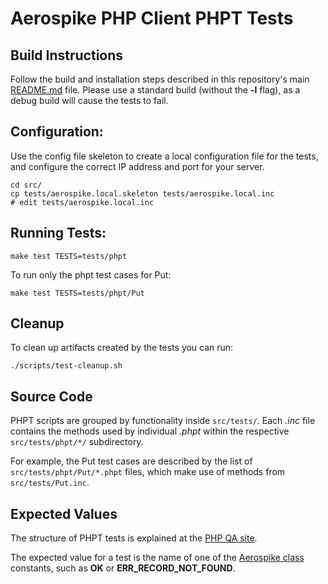 # Aerospike PHP Client PHPT Tests

## Build Instructions

Follow the build and installation steps described in this repository's main
[README.md](../../../README.md) file.  Please use a standard build
(without the **-l** flag), as a debug build will cause the tests to fail.

## Configuration:

Use the config file skeleton to create a local configuration file for the tests,
and configure the correct IP address and port for your server.

```
cd src/
cp tests/aerospike.local.skeleton tests/aerospike.local.inc
# edit tests/aerospike.local.inc
```

## Running Tests:

```
make test TESTS=tests/phpt
```

To run only the phpt test cases for Put:

```
make test TESTS=tests/phpt/Put
```


## Cleanup

To clean up artifacts created by the tests you can run:

```
./scripts/test-cleanup.sh
```

## Source Code

PHPT scripts are grouped by functionality inside `src/tests/`.
Each *.inc* file contains the methods used by individual *.phpt* within
the respective `src/tests/phpt/*/` subdirectory.

For example, the Put test cases are described by the list of
`src/tests/phpt/Put/*.phpt` files, which make use of methods from `src/tests/Put.inc`.

## Expected Values
The structure of PHPT tests is explained at the
[PHP QA site](http://qa.php.net/write-test.php#writing-phpt).

The expected value for a test is the name of one of the
[Aerospike class](../../../doc/aerospike.md) constants, such as **OK**
or **ERR_RECORD_NOT_FOUND**.
